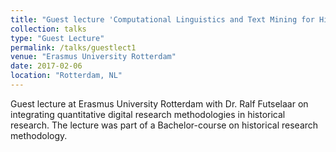 ```yaml
---
title: "Guest lecture 'Computational Linguistics and Text Mining for Historians'"
collection: talks
type: "Guest Lecture"
permalink: /talks/guestlect1
venue: "Erasmus University Rotterdam"
date: 2017-02-06
location: "Rotterdam, NL"
---
```


Guest lecture at Erasmus University Rotterdam with Dr. Ralf Futselaar on integrating quantitative digital research methodologies in historical research. The lecture was part of a Bachelor-course on historical research methodology. 
